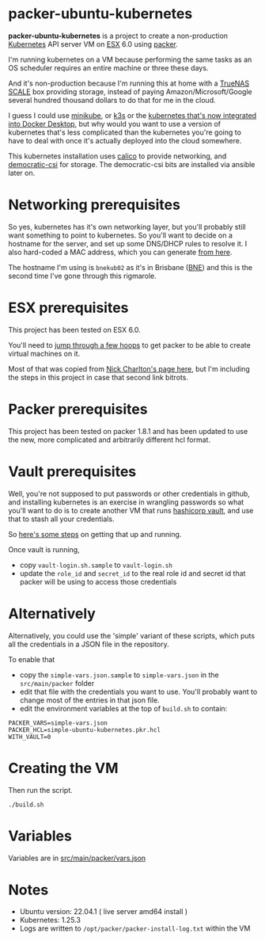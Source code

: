 
# packer-ubuntu-kubernetes

**packer-ubuntu-kubernetes**  is a project to create a non-production [Kubernetes](https://kubernetes.io/) API server VM 
on [ESX](https://www.vmware.com/au/products/esxi-and-esx.html) 6.0 
using [packer](https://www.packer.io/).  

I'm running kubernetes on a VM because performing the same tasks as an OS scheduler requires an entire machine or three these days.

And it's non-production because I'm running this at home with a [TrueNAS SCALE](https://www.truenas.com/truenas-scale/) box providing storage, 
instead of paying Amazon/Microsoft/Google several hundred thousand dollars to do that for me in the cloud.

I guess I could use [minikube](https://minikube.sigs.k8s.io/docs/start/), or [k3s](https://k3s.io/) or the 
[kubernetes that's now integrated into Docker Desktop](https://docs.docker.com/desktop/kubernetes/), but why would you
want to use a version of kubernetes that's less complicated than the kubernetes you're going to have to deal with once it's 
actually deployed into the cloud somewhere.

This kubernetes installation uses [calico](https://projectcalico.docs.tigera.io/getting-started/kubernetes/) to provide networking, 
and [democratic-csi](https://github.com/democratic-csi/democratic-csi) for storage. The democratic-csi bits are installed via ansible later on.

# Networking prerequisites

So yes, kubernetes has it's own networking layer, but you'll probably still want something to point to kubernetes. 
So you'll want to decide on a hostname for the server, and set up some DNS/DHCP rules to resolve it. 
I also hard-coded a MAC address, which you can generate [from here](https://dnschecker.org/mac-address-generator.php).

The hostname I'm using is `bnekub02` as it's in Brisbane ([BNE](https://www.iata.org/en/publications/directories/code-search/?airport.search=bne)) and this is the second time I've gone through this rigmarole.

# ESX prerequisites

This project has been tested on ESX 6.0. 

You'll need to [jump through a few hoops](../setup/SETUP-ESX.md) to get packer to be able to create virtual machines on it.

Most of that was copied from [Nick Charlton's page here](https://nickcharlton.net/posts/using-packer-esxi-6.html), but I'm including 
the steps in this project in case that second link bitrots.

# Packer prerequisites

This project has been tested on packer 1.8.1 and has been updated to use the new, more complicated and arbitrarily different hcl format.

# Vault prerequisites

Well, you're not supposed to put passwords or other credentials in github, and installing kubernetes is an exercise in wrangling passwords so 
what you'll want to do is to create another VM that runs [hashicorp vault](https://www.vaultproject.io/), 
and use that to stash all your credentials. 

So [here's some steps](../setup/SETUP-VAULT.md) on getting that up and running.

Once vault is running, 
* copy `vault-login.sh.sample` to `vault-login.sh`
* update the `role_id` and `secret_id` to the real role id and secret id that packer will be using to access those credentials

# Alternatively 

Alternatively, you could use the 'simple' variant of these scripts, which puts all the credentials in a JSON file in the repository.

To enable that

* copy the `simple-vars.json.sample` to `simple-vars.json` in the `src/main/packer` folder
* edit that file with the credentials you want to use. You'll probably want to change most of the entries in that json file. 
* edit the environment variables at the top of `build.sh` to contain: 

```
PACKER_VARS=simple-vars.json
PACKER_HCL=simple-ubuntu-kubernetes.pkr.hcl
WITH_VAULT=0
```

# Creating the VM 

Then run the script.

```
./build.sh
```

# Variables

Variables are in [src/main/packer/vars.json](src/main/packer/vars.json)

# Notes

* Ubuntu version: 22.04.1 ( live server amd64 install )
* Kubernetes: 1.25.3
* Logs are written to `/opt/packer/packer-install-log.txt` within the VM

